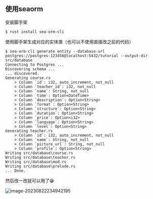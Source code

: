 ## 使用seaorm

安装脚手架

```shell
$ rust install sea-orm-cli
```

使用脚手架生成对应的实体类（也可以不使用直接改之前的代码）

```shell
$ sea-orm-cli generate entity --database-url postgres://postgres:123456@localhost:5432/tutorial --output-dir src/database
Connecting to Postgres ...
Discovering schema ...
... discovered.
Generating course.rs
    > Column `id`: i32, auto_increment, not_null
    > Column `teacher_id`: i32, not_null
    > Column `name`: String, not_null
    > Column `time`: Option<DateTime>
    > Column `description`: Option<String>
    > Column `format`: Option<String>
    > Column `structure`: Option<String>
    > Column `duration`: Option<String>
    > Column `price`: Option<i32>
    > Column `language`: Option<String>
    > Column `level`: Option<String>
Generating teacher.rs
    > Column `id`: i32, auto_increment, not_null
    > Column `name`: String, not_null
    > Column `picture_url`: String, not_null
    > Column `profile`: Option<String>
Writing src/database\course.rs
Writing src/database\teacher.rs
Writing src/database\mod.rs
Writing src/database\prelude.rs
... Done.
```

然后改一改就可以用了😁

![image-20230822234942195](https://cdn.fengxianhub.top/resources-master/image-20230822234942195.png)



